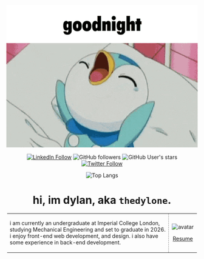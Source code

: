 <div align="center">

![gif](src/images/piplup-goodnight.gif)

[![LinkedIn Follow](https://img.shields.io/badge/LinkedIn-Follow-blue?style=social&logo=linkedin)](https://www.linkedin.com/in/thedylone/)
![GitHub followers](https://img.shields.io/github/followers/thedylone?style=social)
![GitHub User's stars](https://img.shields.io/github/stars/thedylone?affiliations=OWNER%2CCOLLABORATOR&style=social)
[![Twitter Follow](https://img.shields.io/twitter/follow/thedylone?label=Follow)](https://twitter.com/thedylone)

![Top Langs](https://github-readme-stats.vercel.app/api/top-langs/?username=thedylone&layout=compact&theme=transparent&hide_border=true&langs_count=6&hide=jupyter%20notebook)
# hi, im dylan, aka ```thedylone```.

</div>

<table style="max-width:500px; margin:auto">
<tr>
<td>

i am currently an undergraduate at Imperial College London, studying Mechanical Engineering and set to graduate in 2026. i enjoy front-end web development, and design. i also have some experience in back-end development.

</td>
<td align="center" style="border-left: 1px dashed grey">

![avatar](https://avatars.githubusercontent.com/u/85779798)

<div style="background: white; border-radius: 6px; width: 80%; min-width: 60px">

[Resume](src/files/CV_dylan.pdf)

</div>

</td>
</tr>
</table>